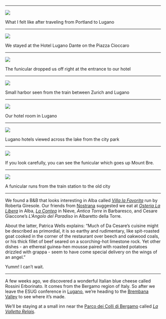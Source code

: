 ___
 ![](images/10448196_500.jpg)

What I felt like after traveling from Portland to Lugano

___
 ![](images/10459342_500.jpg)

We stayed at the Hotel Lugano Dante on the Piazza Cioccaro

___
 ![](images/10459113_500.jpg)

The funicular dropped us off right at the entrance to our hotel

___
 ![](images/10448091_r1_500.jpg)

Small harbor seen from the train between Zurich and Lugano

___
 ![](images/10448500_500.jpg)

Our hotel room in Lugano

___
 ![](images/10448297_500.jpg)

Lugano hotels viewed across the lake from the city park

___
 ![](images/10449243_r1_500.jpg)

If you look carefully, you can see the funicular which goes up Mount Bre.

___
 ![](images/10458890_500.jpg)

A funicular runs from the train station to the old city

___

We found a B&B that looks interesting in Alba called 
_[Villa la Favorita](https://villalafavorita-alba.it/en/)_
run by Roberta Giresole. Our friends from [Nostrana](http://nostrana.com/)
suggested we eat at _[Osteria La Libera](http://lalibera.com)_ in Alba,
_[La Contea](http://www.la-contea.it/)_
in Nieve, _Antica Torre_ in Barbaresco, and Cesare Giaccone’s _L'Angolo del
Paradiso_ in Albaretto della Torre.

About the latter, Patrica Wells explains: “Much of Da Cesare’s cuisine might be
described as primordial, it is so earthy and rudimentary, like spit-roasted goat
cooked in the corner of the restaurant over beech and oakwood coals, or his
thick fillet of beef seared on a scorching-hot limestone rock. Yet other dishes
\- an ethereal guinea-hen mousse paired with roasted potatoes drizzled with
grappa - seem to have come special delivery on the wings of an angel.”

Yumm! I can’t wait.

___

A few weeks ago, we discovered a wonderful Italian blue cheese called Rossini
Erborinato. It comes from the Bergamo region of Italy. So after we leave the
ESUG conference in [Lugano](http://www.lugano.ch), we’re heading to the
[Brembana Valley](http://www.vallebrembana.org/inglese/) to see where it’s made.

We’ll be staying at a small inn near the
[Parco dei Colli di Bergamo](http://www.parks.it/parco.colli.bergamo/Eindex.html) called
_[La Valletta Relais](https://www.lavallettabergamo.it/index-en.php)_.

